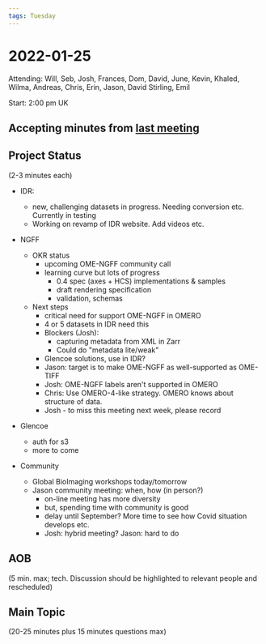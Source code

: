 ```yaml
---
tags: Tuesday
---
```


# 2022-01-25

Attending: Will, Seb, Josh, Frances, Dom, David, June, Kevin, Khaled, Wilma, Andreas, Chris, Erin, Jason, David Stirling, Emil

Start: 2:00 pm UK

## Accepting minutes from [last meeting](https://github.com/ome/meeting-minutes)

## Project Status

(2-3 minutes each)

- IDR:
  - new, challenging datasets in progress. Needing conversion etc. Currently in testing
  - Working on revamp of IDR website. Add videos etc.

- NGFF
    - OKR status
        - upcoming OME-NGFF community call
        - learning curve but lots of progress
            - 0.4 spec (axes + HCS) implementations & samples
            - draft rendering specification
            - validation, schemas
    - Next steps
        - critical need for support OME-NGFF in OMERO
        - 4 or 5 datasets in IDR need this
        - Blockers (Josh):
          - capturing metadata from XML in Zarr
          - Could do "metadata lite/weak"
        - Glencoe solutions, use in IDR?
        - Jason: target is to make OME-NGFF as well-supported as OME-TIFF
        - Josh: OME-NGFF labels aren't supported in OMERO
        - Chris: Use OMERO-4-like strategy. OMERO knows about structure of data.
        - Josh - to miss this meeting next week, please record

- Glencoe
  - auth for s3
  - more to come

- Community
  - Global BioImaging workshops today/tomorrow
  - Jason community meeting: when, how (in person?)
    - on-line meeting has more diversity
    - but, spending time with community is good
    - delay until September? More time to see how Covid situation develops etc.
    - Josh: hybrid meeting? Jason: hard to do

## AOB

(5 min. max; tech. Discussion should be highlighted to relevant people and rescheduled)

## Main Topic

(20-25 minutes plus 15 minutes questions max)
